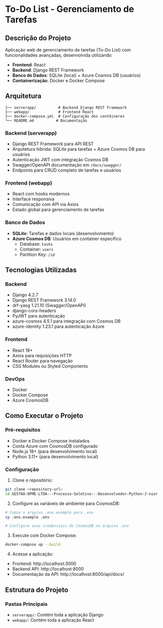 # To-Do List - Gerenciamento de Tarefas

## Descrição do Projeto

Aplicação web de gerenciamento de tarefas (To-Do List) com funcionalidades avançadas, desenvolvida utilizando:

- **Frontend**: React
- **Backend**: Django REST Framework 
- **Banco de Dados**: SQLite (local) + Azure Cosmos DB (usuários)
- **Containerização**: Docker e Docker Compose

## Arquitetura

```
├── serverapp/          # Backend Django REST Framework
├── webapp/             # Frontend React
├── docker-compose.yml  # Configuração dos contêineres
└── README.md          # Documentação
```

### Backend (serverapp)
- Django REST Framework para API REST
- Arquitetura híbrida: SQLite para tarefas + Azure Cosmos DB para usuários
- Autenticação JWT com integração Cosmos DB
- Swagger/OpenAPI documentação em `/docs/swagger/`
- Endpoints para CRUD completo de tarefas e usuários

### Frontend (webapp)
- React com hooks modernos
- Interface responsiva
- Comunicação com API via Axios
- Estado global para gerenciamento de tarefas

### Banco de Dados
- **SQLite**: Tarefas e dados locais (desenvolvimento)
- **Azure Cosmos DB**: Usuários em container específico
  - Database: `tasks`
  - Container: `users`
  - Partition Key: `/id`

## Tecnologias Utilizadas

### Backend
- Django 4.2.7
- Django REST Framework 3.14.0
- drf-yasg 1.21.10 (Swagger/OpenAPI)
- django-cors-headers
- PyJWT para autenticação
- azure-cosmos 4.5.1 para integração com Cosmos DB
- azure-identity 1.23.1 para autenticação Azure

### Frontend
- React 18+
- Axios para requisições HTTP
- React Router para navegação
- CSS Modules ou Styled Components

### DevOps
- Docker
- Docker Compose
- Azure CosmosDB

## Como Executar o Projeto

### Pré-requisitos
- Docker e Docker Compose instalados
- Conta Azure com CosmosDB configurado
- Node.js 18+ (para desenvolvimento local)
- Python 3.11+ (para desenvolvimento local)

### Configuração

1. Clone o repositório:
```bash
git clone <repository-url>
cd GESTAO-OPME-LTDA---Processo-Seletivo---Desenvolvedor-Python-J-nior
```

2. Configure as variáveis de ambiente para CosmosDB:
```bash
# Copie o arquivo .env.example para .env
cp .env.example .env

# Configure suas credenciais do CosmosDB no arquivo .env
```

3. Execute com Docker Compose:
```bash
docker-compose up --build
```

4. Acesse a aplicação:
- Frontend: http://localhost:3000
- Backend API: http://localhost:8000
- Documentação da API: http://localhost:8000/api/docs/

## Estrutura do Projeto

### Pastas Principais
- `serverapp/`: Contém toda a aplicação Django
- `webapp/`: Contém toda a aplicação React

